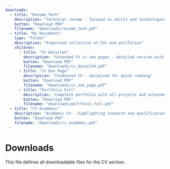 ```yaml
---
downloads:
  - title: "Resume Tech"
    description: "Technical resume - focused on skills and technologies"
    button: "Download PDF"
    filename: "downloads/resume_tech.pdf"
  - title: "My Documents"
    type: "folder"
    description: "Organized collection of CVs and portfolios"
    children:
      - title: "CV Detailed"
        description: "Extended CV in two pages - detailed version with more content"
        button: "Download PDF"
        filename: "downloads/cv_detailed.pdf"
      - title: "CV One Page"
        description: "Condensed CV - optimized for quick reading"
        button: "Download PDF"
        filename: "downloads/cv_one_page.pdf"
      - title: "Portfolio Full"
        description: "Complete portfolio with all projects and achievements"
        button: "Download PDF"
        filename: "downloads/portfolio_full.pdf"
  - title: "CV Academic"
    description: "Academic CV - highlighting research and qualifications"
    button: "Download PDF"
    filename: "downloads/cv_academic.pdf"
---
```


# Downloads

This file defines all downloadable files for the CV section.
